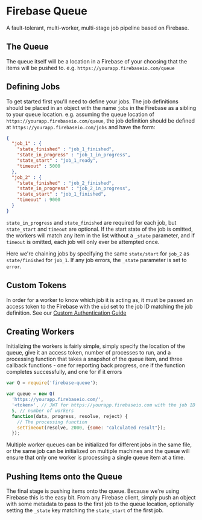 # Firebase Queue

A fault-tolerant, multi-worker, multi-stage job pipeline based on Firebase.

## The Queue

The queue itself will be a location in a Firebase of your choosing that the
items will be pushed to. e.g. `https://yourapp.firebaseio.com/queue`

## Defining Jobs

To get started first you'll need to define your jobs. The job definitions should
be placed in an object with the name `jobs` in the Firebase as a sibling to
your queue location. e.g. assuming the queue location of
`https://yourapp.firebaseio.com/queue`, the job definition should be defined at
`https://yourapp.firebaseio.com/jobs` and have the form:

```json
{
  "job_1" : {
    "state_finished" : "job_1_finished",
    "state_in_progress" : "job_1_in_progress",
    "state_start" : "job_1_ready",
    "timeout" : 5000
  },
  "job_2" : {
    "state_finished" : "job_2_finished",
    "state_in_progress" : "job_2_in_progress",
    "state_start" : "job_1_finished",
    "timeout" : 9000
  }
}
```

`state_in_progress` and `state_finished` are required for each job, but
`state_start` and `timeout` are optional. If the start state of the job is
omitted, the workers will match any item in the list without a `_state`
parameter, and if `timeout` is omitted, each job will only ever be attempted
once.

Here we're chaining jobs by specifying the same `state/start` for `job_2` as
`state/finished` for `job_1`. If any job errors, the `_state` parameter is set
to `error`.

## Custom Tokens

In order for a worker to know which job it is acting as, it must be passed an
access token to the Firebase with the `uid` set to the job ID matching the
job definition. See our [Custom Authentication Guide](https://www.firebase.com/docs/web/guide/login/custom.html)

## Creating Workers

Initializing the workers is fairly simple, simply specify the location of the
queue, give it an access token, number of processes to run, and a processing
function that takes a snapshot of the queue item, and three callback functions -
one for reporting back progress, one if the function completes successfully, and
one for if it errors

```js
var Q = require('firebase-queue');

var queue = new Q(
  'https://yourapp.firebaseio.com/',
  '<token>', // JWT for https://yourapp.firebaseio.com with the job ID as the 'uid'
  5, // number of workers
  function(data, progress, resolve, reject) {
  	// The processing function
    setTimeout(resolve, 2000, {some: "calculated result"});
  });
```

Multiple worker queues can be initialized for different jobs in the same file,
or the same job can be initialized on multiple machines and the queue will
ensure that only one worker is processing a single queue item at a time.

## Pushing Items onto the Queue

The final stage is pushing items onto the queue. Because we're using Firebase
this is the easy bit. From any Firebase client, simply push an object with some
metadata to pass to the first job to the queue location, optionally setting the
 `_state` key matching the `state_start` of the first job.
